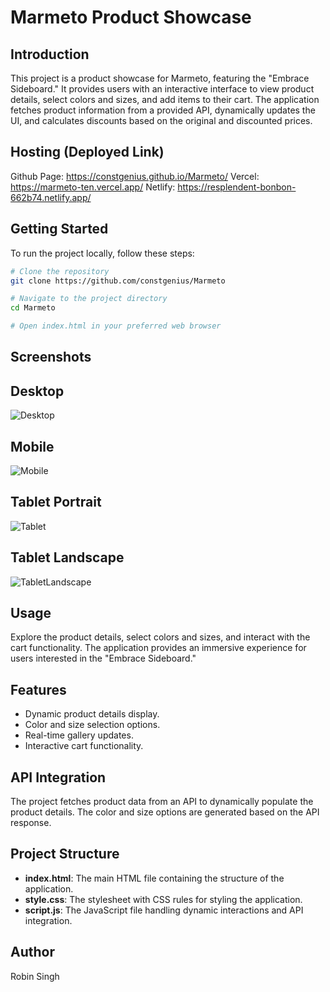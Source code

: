 # Marmeto Product Showcase

## Introduction

This project is a product showcase for Marmeto, featuring the "Embrace Sideboard." It provides users with an interactive interface to view product details, select colors and sizes, and add items to their cart. The application fetches product information from a provided API, dynamically updates the UI, and calculates discounts based on the original and discounted prices.

## Hosting (Deployed Link)

Github Page: https://constgenius.github.io/Marmeto/
Vercel: https://marmeto-ten.vercel.app/
Netlify: https://resplendent-bonbon-662b74.netlify.app/

## Getting Started

To run the project locally, follow these steps:

```bash
# Clone the repository
git clone https://github.com/constgenius/Marmeto

# Navigate to the project directory
cd Marmeto

# Open index.html in your preferred web browser
```

## Screenshots
## Desktop
![Desktop](assets/Desktop.png)

## Mobile
![Mobile](assets/Mobile.JPG)

## Tablet Portrait
![Tablet](assets/TabletPortrait.JPG)

## Tablet Landscape
![TabletLandscape](assets/TabletLandscape.JPG)


## Usage

Explore the product details, select colors and sizes, and interact with the cart functionality. The application provides an immersive experience for users interested in the "Embrace Sideboard."

## Features
* Dynamic product details display.
* Color and size selection options.
* Real-time gallery updates.
* Interactive cart functionality.

## API Integration
The project fetches product data from an API to dynamically populate the product details. The color and size options are generated based on the API response.

## Project Structure
* __index.html__: The main HTML file containing the structure of the application.
* __style.css__: The stylesheet with CSS rules for styling the application.
* __script.js__: The JavaScript file handling dynamic interactions and API integration.

## Author
Robin Singh
